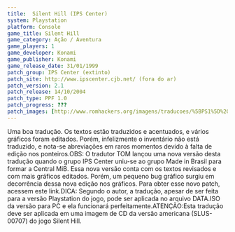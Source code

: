 ```yaml
---
title:  Silent Hill (IPS Center)
system: Playstation
platform: Console
game_title: Silent Hill
game_category: Ação / Aventura
game_players: 1
game_developer: Konami
game_publisher: Konami
game_release_date: 31/01/1999
patch_group: IPS Center (extinto)
patch_site: http://www.ipscenter.cjb.net/ (fora do ar)
patch_version: 2.1
patch_release: 14/10/2004
patch_type: PPF 1.0
patch_progress: ???
patch_images: [http://www.romhackers.org/imagens/traducoes/%5BPS1%5D%20Silent%20Hill%20-%20IPS%20Center%20-%201.jpg,http://www.romhackers.org/imagens/traducoes/%5BPS1%5D%20Silent%20Hill%20-%20IPS%20Center%20-%202.jpg,http://www.romhackers.org/imagens/traducoes/%5BPS1%5D%20Silent%20Hill%20-%20IPS%20Center%20-%203.jpg]
---
```

Uma boa tradução. Os textos estão traduzidos e acentuados, e vários gráficos foram editados. Porém, infelizmente o inventário não está traduzido, e nota-se abreviações em raros momentos devido à falta de edição nos ponteiros.OBS: O tradutor TOM lançou uma nova versão desta tradução quando o grupo IPS Center uniu-se ao grupo Made in Brasil para formar a Central MiB. Essa nova versão conta com os textos revisados e com mais gráficos editados. Porém, um pequeno bug gráfico surgiu em decorrência dessa nova edição nos gráficos. Para obter esse novo patch, acessem este link.DICA: Segundo o autor, a tradução, apesar de ser feita para a versão Playstation do jogo, pode ser aplicada no arquivo DATA.ISO da versão para PC e ela funcionará perfeitamente.ATENÇÃO:Esta tradução deve ser aplicada em uma imagem de CD da versão americana (SLUS-00707) do jogo Silent Hill.